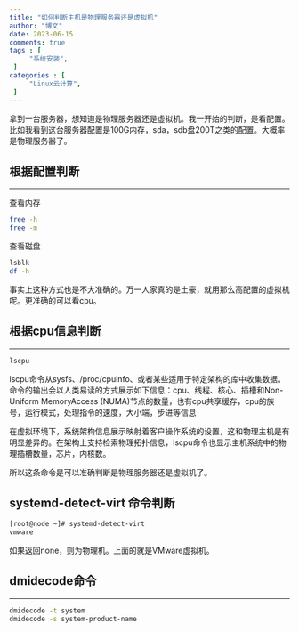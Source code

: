 ```yaml
---
title: "如何判断主机是物理服务器还是虚拟机"                         
author: "博文"   
date: 2023-06-15        
comments: true  
tags : [                                    
     "系统安装",
 ]
categories : [                              
     "Linux云计算",
 ]
---
```

拿到一台服务器，想知道是物理服务器还是虚拟机。我一开始的判断，是看配置。比如我看到这台服务器配置是100G内存，sda，sdb盘200T之类的配置。大概率是物理服务器了。
## 根据配置判断
---
查看内存
```bash
free -h
free -m
```
查看磁盘
```bash
lsblk
df -h
```

事实上这种方式也是不大准确的。万一人家真的是土豪，就用那么高配置的虚拟机呢。更准确的可以看cpu。
## 根据cpu信息判断
---
```bash
lscpu
```
lscpu命令从sysfs、/proc/cpuinfo、或者某些适用于特定架构的库中收集数据。命令的输出会以人类易读的方式展示如下信息：cpu、线程、核心、插槽和Non-Uniform MemoryAccess (NUMA)节点的数量，也有cpu共享缓存，cpu的族号，运行模式，处理指令的速度，大小端，步进等信息

在虚拟环境下，系统架构信息展示映射着客户操作系统的设置，这和物理主机是有明显差异的。在架构上支持检索物理拓扑信息，lscpu命令也显示主机系统中的物理插槽数量，芯片，内核数。

所以这条命令是可以准确判断是物理服务器还是虚拟机了。

##  systemd-detect-virt 命令判断
```bash
[root@node ~]# systemd-detect-virt
vmware

```
如果返回none，则为物理机。上面的就是VMware虚拟机。

## dmidecode命令
---
```bash
dmidecode -t system
dmidecode -s system-product-name
```